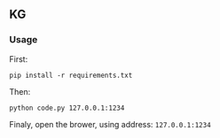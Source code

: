 ## KG

### Usage
First:

    pip install -r requirements.txt
Then:

    python code.py 127.0.0.1:1234

Finaly, open the brower, using address: `127.0.0.1:1234`
